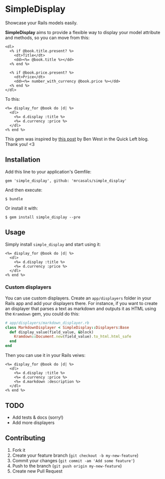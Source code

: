 # SimpleDisplay

Showcase your Rails models easily.

**SimpleDisplay** aims to provide a flexible way to display your model
attribute and methods, so you can move from this:

```erb
<dl>
  <% if @book.title.present? %>
    <dt>Title</dt>
    <dd><%= @book.title %></dd>
  <% end %>

  <% if @book.price.present? %>
    <dt>Price</dt>
    <dd><%= number_with_currency @book.price %></dd>
  <% end %>
</dl>
```

To this:

```erb
<%= display_for @book do |d| %>
  <dl>
    <%= d.display :title %>
    <%= d.currency :price %>
  </dl>
<% end %>
```

This gem was inspired by [this
post](http://quickleft.com/blog/drying-your-views-with-dsl-s)
by Ben West in the Quick Left blog. Thank you! <3

## Installation

Add this line to your application's Gemfile:

    gem 'simple_display', github: 'mrcasals/simple_display'

And then execute:

    $ bundle

Or install it with:

    $ gem install simple_display --pre

## Usage

Simply install `simple_display` and start using it:

```erb
<%= display_for @book do |d| %>
  <dl>
    <%= d.display :title %>
    <%= d.currency :price %>
  </dl>
<% end %>
```

### Custom displayers

You can use custom displayers. Create an `app/displayers` folder in your Rails
app and add your displayers there. For instance, if you want to create an
displayer that parses a text as markdown and outputs it as HTML using the
`Kramdown` gem, you could do this:

```ruby
# app/displayers/markdown_displayer.rb
class MarkdownDisplayer < SimpleDisplay::Displayers:Base
  def display_value(field_value, &block)
    Kramdown::Document.new(field_value).to_html.html_safe
  end
end
```

Then you can use it in your Rails veiws:

```erb
<%= display_for @book do |d| %>
  <dl>
    <%= d.display :title %>
    <%= d.currency :price %>
    <%= d.markdown :description %>
  </dl>
<% end %>
```


## TODO

* Add tests & docs (sorry!)
* Add more displayers

## Contributing

1. Fork it
2. Create your feature branch (`git checkout -b my-new-feature`)
3. Commit your changes (`git commit -am 'Add some feature'`)
4. Push to the branch (`git push origin my-new-feature`)
5. Create new Pull Request
